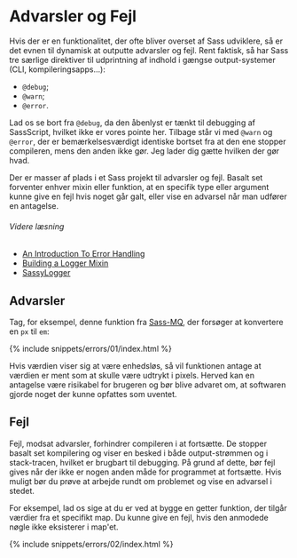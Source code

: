 
# Advarsler og Fejl

Hvis der er en funktionalitet, der ofte bliver overset af Sass udviklere, så er det evnen til dynamisk at outputte advarsler og fejl. Rent faktisk, så har Sass tre særlige direktiver til udprintning af indhold i gængse output-systemer (CLI, kompileringsapps…):

* `@debug`;
* `@warn`;
* `@error`.

Lad os se bort fra `@debug`, da den åbenlyst er tænkt til debugging af SassScript, hvilket ikke er vores pointe her. Tilbage står vi med `@warn` og `@error`, der er bemærkelsesværdigt identiske bortset fra at den ene stopper compileren, mens den anden ikke gør. Jeg lader dig gætte hvilken der gør hvad.

Der er masser af plads i et Sass projekt til advarsler og fejl. Basalt set forventer enhver mixin eller funktion, at en specifik type eller argument kunne give en fejl hvis noget går galt, eller vise en advarsel når man udfører en antagelse.

###### Videre læsning

* [An Introduction To Error Handling](http://webdesign.tutsplus.com/tutorials/an-introduction-to-error-handling-in-sass--cms-19996)
* [Building a Logger Mixin](http://webdesign.tutsplus.com/tutorials/building-a-logger-mixin-in-sass--cms-22070)
* [SassyLogger](https://github.com/HugoGiraudel/SassyLogger)

## Advarsler

Tag, for eksempel, denne funktion fra [Sass-MQ](https://github.com/sass-mq/sass-mq), der forsøger at konvertere en `px` til `em`:

{% include snippets/errors/01/index.html %}

Hvis værdien viser sig at være enhedsløs, så vil funktionen antage at værdien er ment som at skulle være udtrykt i pixels. Herved kan en antagelse være risikabel for brugeren og bør blive advaret om, at softwaren gjorde noget der kunne opfattes som uventet.

## Fejl

Fejl, modsat advarsler, forhindrer compileren i at fortsætte. De stopper basalt set kompilering og viser en besked i både output-strømmen og i stack-tracen, hvilket er brugbart til debugging. På grund af dette, bør fejl gives når der ikke er nogen anden måde for programmet at fortsætte. Hvis muligt bør du prøve at arbejde rundt om problemet og vise en advarsel i stedet.

For eksempel, lad os sige at du er ved at bygge en getter funktion, der tilgår værdier fra et specifikt map. Du kunne give en fejl, hvis den anmodede nøgle ikke eksisterer i map'et.

{% include snippets/errors/02/index.html %}
